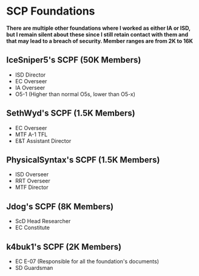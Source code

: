 # SCP Foundations
**There are multiple other foundations where I worked as either IA or ISD, but I remain silent about these since I still retain contact with them and that may lead to a breach of security. Member ranges are from 2K to 16K**
## IceSniper5's SCPF (50K Members)
- ISD Director
- EC Overseer
- IA Overseer
- O5-1 (Higher than normal O5s, lower than O5-x)
## SethWyd's SCPF (1.5K Members)
- EC Overseer
- MTF A-1 TFL
- E&T Assistant Director
## PhysicalSyntax's SCPF (1.5K Members)
- ISD Overseer
- RRT Overseer
- MTF Director
## Jdog's SCPF (8K Members)
- ScD Head Researcher
- EC Constitute
## k4buk1's SCPF (2K Members)
- EC E-07 (Responsible for all the foundation's documents)
- SD Guardsman
